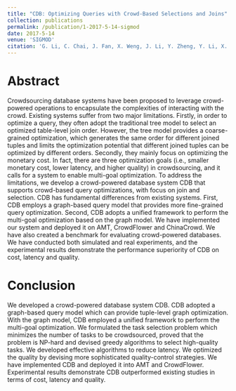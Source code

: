 ```yaml
---
title: "CDB: Optimizing Queries with Crowd-Based Selections and Joins"
collection: publications
permalink: /publication/1-2017-5-14-sigmod
date: 2017-5-14
venue: 'SIGMOD'
citation: 'G. Li, C. Chai, J. Fan, X. Weng, J. Li, Y. Zheng, Y. Li, X. Yu, X. Zhang, <b>H. Yuan</b>, etc. &quot;CDB: Optimizing Queries with Crowd-Based Selections and Joins.&quot; In <i>SIGMOD</i>, 2017. <a href="https://yuanhaitao.github.io/files/sigmod2017.pdf">pdf</a>'
---
```


Abstract
======
   Crowdsourcing database systems have been proposed to leverage crowd-powered operations to encapsulate the complexities of interacting with the crowd. 
   Existing systems suffer from two major limitations. 
   Firstly, in order to optimize a query, they often adopt the traditional tree model to select an optimized table-level join order. 
   However, the tree model provides a coarse-grained optimization, which generates the same order for different joined tuples and limits the optimization potential that different joined tuples can be optimized by different orders. 
   Secondly, they mainly focus on optimizing the monetary cost. 
   In fact, there are three optimization goals (i.e., smaller monetary cost, lower latency, and higher quality) in crowdsourcing, and it calls for a system to enable multi-goal optimization. 
   To address the limitations, we develop a crowd-powered database system CDB that supports crowd-based query optimizations, with focus on join and selection. CDB has fundamental differences from existing systems. 
   First, CDB employs a graph-based query model that provides more fine-grained query optimization. Second, CDB adopts a unified framework to perform the multi-goal optimization based on the graph model. We have implemented our system and deployed it on AMT, CrowdFlower and ChinaCrowd. 
   We have also created a benchmark for evaluating crowd-powered databases. 
   We have conducted both simulated and real experiments, and the experimental results demonstrate the performance superiority of CDB on cost, latency and quality.  
   
Conclusion
======
We developed a crowd-powered database system CDB. 
CDB adopted a graph-based query model which can provide tuple-level graph optimization. 
With the graph model, CDB employed a unified framework to perform the multi-goal optimization. 
We formulated the task selection problem which minimizes the number of tasks to be crowdsourced, proved that the problem is NP-hard and devised greedy algorithms to select high-quality tasks. 
We developed effective algorithms to reduce latency. We optimized the quality by devising more sophisticated quality-control strategies. We have implemented CDB and deployed it into AMT and CrowdFlower. 
Experimental results demonstrate CDB outperformed existing studies in terms of cost, latency and quality. 